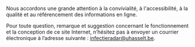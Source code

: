 Nous accordons une grande attention à la convivialité, à l'accessibilité, à la qualité et au référencement des informations en ligne. 

Pour toute question, remarque et suggestion concernant le fonctionnement et la conception de ce site Internet, n’hésitez pas à envoyer un courrier électronique à l’adresse suivante : [infectieradar@uhasselt.be](mailto:infectieradar@uhasselt.be).
